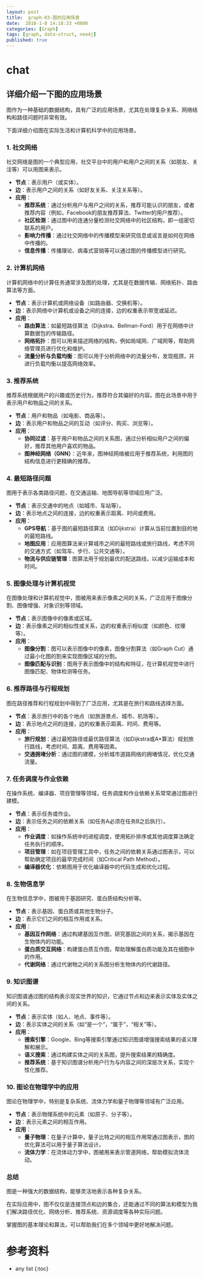 ```yaml
---
layout: post
title:  graph-03-图的应用场景
date:  2018-1-8 14:18:33 +0800
categories: [Graph]
tags: [graph, data-struct, neo4j]
published: true
---
```



# chat

## 详细介绍一下图的应用场景

图作为一种基础的数据结构，具有广泛的应用场景，尤其在处理复杂关系、网络结构和路径问题时非常有效。

下面详细介绍图在实际生活和计算机科学中的应用场景。

### 1. **社交网络**
社交网络是图的一个典型应用，社交平台中的用户和用户之间的关系（如朋友、关注等）可以用图来表示。

- **节点**：表示用户（或实体）。
- **边**：表示用户之间的关系（如好友关系、关注关系等）。
- **应用**：
  - **推荐系统**：通过分析用户与用户之间的关系，推荐可能认识的朋友，或者推荐内容（例如，Facebook的朋友推荐算法、Twitter的用户推荐）。
  - **社区检测**：通过图中的连通分量检测社交网络中的社区结构，即一组密切联系的用户。
  - **影响力传播**：通过社交网络中的传播模型来研究信息或谣言是如何在网络中传播的。
  - **信息传播**：传播理论、病毒式营销等可以通过图的传播模型进行研究。

### 2. **计算机网络**
计算机网络中的计算任务通常涉及图的处理，尤其是在数据传输、网络拓扑、路由算法等方面。

- **节点**：表示计算机或网络设备（如路由器、交换机等）。
- **边**：表示网络中计算机或设备之间的连接，边的权重表示带宽或延迟。
- **应用**：
  - **路由算法**：如最短路径算法（Dijkstra、Bellman-Ford）用于在网络中计算数据包的传输路径。
  - **网络拓扑**：图可以用来描述网络的结构，例如局域网、广域网等，帮助网络管理员进行优化和维护。
  - **流量分析与负载均衡**：图可以用于分析网络中的流量分布，发现瓶颈，并进行负载均衡以提高网络效率。

### 3. **推荐系统**
推荐系统根据用户的兴趣或历史行为，推荐符合其偏好的内容。图在此场景中用于表示用户和物品之间的关系。

- **节点**：用户和物品（如电影、商品等）。
- **边**：表示用户和物品之间的互动（如评分、购买、浏览等）。
- **应用**：
  - **协同过滤**：基于用户和物品之间的关系图，通过分析相似用户之间的偏好，推荐其他用户喜欢的物品。
  - **图神经网络（GNN）**：近年来，图神经网络被应用于推荐系统，利用图的结构信息进行更精确的推荐。

### 4. **最短路径问题**
图用于表示各类路径问题，在交通运输、地图导航等领域应用广泛。

- **节点**：表示交通中的地点（如城市、车站等）。
- **边**：表示地点之间的连接，边的权重表示距离、时间或费用。
- **应用**：
  - **GPS导航**：基于图的最短路径算法（如Dijkstra）计算从当前位置到目的地的最短路线。
  - **地图应用**：应用图算法来计算城市之间的最短路线或旅行路线，考虑不同的交通方式（如驾车、步行、公共交通等）。
  - **物流与供应链管理**：图算法用于规划最优的配送路线，以减少运输成本和时间。

### 5. **图像处理与计算机视觉**
在图像处理和计算机视觉中，图被用来表示像素之间的关系，广泛应用于图像分割、图像增强、对象识别等领域。

- **节点**：表示图像中的像素或区域。
- **边**：表示像素之间的相似性或关系，边的权重表示相似度（如颜色、纹理等）。
- **应用**：
  - **图像分割**：图可以表示图像中的像素，图像分割算法（如Graph Cut）通过最小化图的割来实现图像区域的分割。
  - **图像匹配与识别**：图用于表示图像中的结构和特征，在计算机视觉中进行图像匹配、物体检测等任务。

### 6. **推荐路径与行程规划**
图在路径推荐和行程规划中得到了广泛应用，尤其是在旅行和路线选择方面。

- **节点**：表示旅行中的各个地点（如旅游景点、城市、机场等）。
- **边**：表示地点之间的连接，边的权重表示距离、时间、费用等。
- **应用**：
  - **旅行规划**：通过最短路径或最优路径算法（如Dijkstra或A*算法）规划旅行路线，考虑时间、距离、费用等因素。
  - **交通拥堵分析**：通过图的建模，分析城市道路网络的拥堵情况，优化交通流量。

### 7. **任务调度与作业依赖**
在操作系统、编译器、项目管理等领域，任务调度和作业依赖关系常常通过图进行建模。

- **节点**：表示任务或作业。
- **边**：表示任务之间的依赖关系（如任务A必须在任务B之后执行）。
- **应用**：
  - **作业调度**：如操作系统中的进程调度，使用拓扑排序或其他调度算法确定任务执行的顺序。
  - **项目管理**：如在项目管理工具中，任务之间的依赖关系通过图表示，可以帮助确定项目的最早完成时间（如Critical Path Method）。
  - **编译器优化**：依赖图用于优化编译器中的代码生成和优化过程。

### 8. **生物信息学**
在生物信息学中，图被用于基因研究、蛋白质结构分析等。

- **节点**：表示基因、蛋白质或其他生物分子。
- **边**：表示它们之间的相互作用或关系。
- **应用**：
  - **基因互作网络**：通过构建基因互作图，研究基因之间的关系，揭示基因在生物体内的功能。
  - **蛋白质交互网络**：构建蛋白质互作图，帮助理解蛋白质功能及其在细胞中的作用。
  - **代谢网络**：通过代谢物之间的关系图分析生物体内的代谢路径。

### 9. **知识图谱**
知识图谱通过图的结构表示现实世界的知识，它通过节点和边来表示实体及实体之间的关系。

- **节点**：表示实体（如人、地点、事件等）。
- **边**：表示实体之间的关系（如“是一个”，“属于”，“相关”等）。
- **应用**：
  - **搜索引擎**：Google、Bing等搜索引擎通过知识图谱增强搜索结果的语义理解和展示。
  - **语义搜索**：通过构建实体之间的关系图，提升搜索结果的精确度。
  - **推荐系统**：基于知识图谱分析用户行为与内容之间的深层次关系，实现个性化推荐。

### 10. **图论在物理学中的应用**
图论在物理学中，特别是复杂系统、流体力学和量子物理等领域有广泛应用。

- **节点**：表示物理系统中的元素（如原子、分子等）。
- **边**：表示元素之间的相互作用。
- **应用**：
  - **量子物理**：在量子计算中，量子比特之间的相互作用常通过图表示，图的优化算法可以用于量子算法设计。
  - **流体力学**：在流体动力学中，图被用来表示管道网络，帮助模拟流体流动。

### 总结

图是一种强大的数据结构，能够灵活地表示各种复杂关系。

在实际应用中，图不仅仅是连接顶点和边的集合，还能通过不同的算法和模型为我们解决路径优化、网络分析、推荐系统、资源调度等各种实际问题。

掌握图的基本理论和算法，可以帮助我们在多个领域中更好地解决问题。

# 参考资料

* any list
{:toc}

